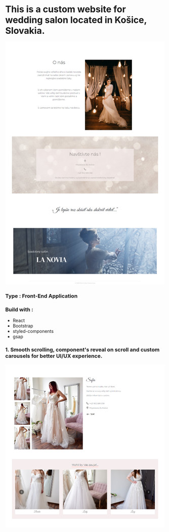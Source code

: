 # This is a custom website for wedding salon located in Košice, Slovakia.
![](src/Readme/bridal2.png)

### Type : Front-End Application

### Build with :
* React
* Bootstrap
* styled-components
* gsap

### 1. Smooth scrolling, component's reveal on scroll and custom carousels for better UI/UX experience.
![](src/Readme/bridal3.png)
